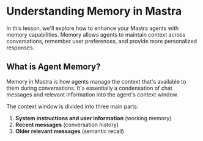 # Understanding Memory in Mastra

In this lesson, we'll explore how to enhance your Mastra agents with memory capabilities. Memory allows agents to maintain context across conversations, remember user preferences, and provide more personalized responses.

## What is Agent Memory?

Memory in Mastra is how agents manage the context that's available to them during conversations. It's essentially a condensation of chat messages and relevant information into the agent's context window.

The context window is divided into three main parts:

1. **System instructions and user information** (working memory)
2. **Recent messages** (conversation history)
3. **Older relevant messages** (semantic recall)
